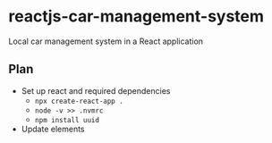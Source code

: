 # reactjs-car-management-system
Local car management system in a React application

## Plan
- Set up react and required dependencies
    - `npx create-react-app .`
    - `node -v >> .nvmrc`
    - `npm install uuid`
- Update elements

